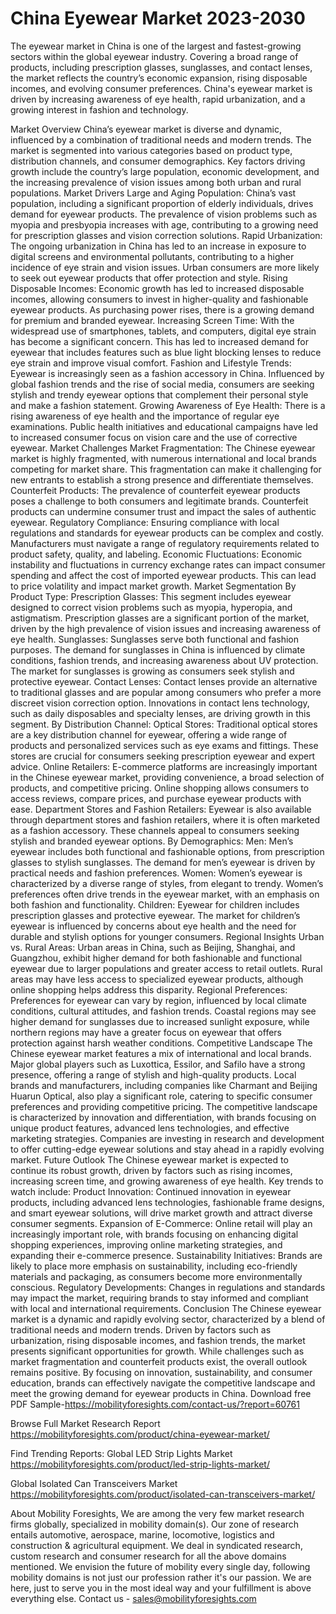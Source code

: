 # China Eyewear Market 2023-2030

The eyewear market in China is one of the largest and fastest-growing sectors within the global eyewear industry. Covering a broad range of products, including prescription glasses, sunglasses, and contact lenses, the market reflects the country’s economic expansion, rising disposable incomes, and evolving consumer preferences. China's eyewear market is driven by increasing awareness of eye health, rapid urbanization, and a growing interest in fashion and technology.

Market Overview
China’s eyewear market is diverse and dynamic, influenced by a combination of traditional needs and modern trends. The market is segmented into various categories based on product type, distribution channels, and consumer demographics. Key factors driving growth include the country’s large population, economic development, and the increasing prevalence of vision issues among both urban and rural populations.
Market Drivers
Large and Aging Population: China’s vast population, including a significant proportion of elderly individuals, drives demand for eyewear products. The prevalence of vision problems such as myopia and presbyopia increases with age, contributing to a growing need for prescription glasses and vision correction solutions.
Rapid Urbanization: The ongoing urbanization in China has led to an increase in exposure to digital screens and environmental pollutants, contributing to a higher incidence of eye strain and vision issues. Urban consumers are more likely to seek out eyewear products that offer protection and style.
Rising Disposable Incomes: Economic growth has led to increased disposable incomes, allowing consumers to invest in higher-quality and fashionable eyewear products. As purchasing power rises, there is a growing demand for premium and branded eyewear.
Increasing Screen Time: With the widespread use of smartphones, tablets, and computers, digital eye strain has become a significant concern. This has led to increased demand for eyewear that includes features such as blue light blocking lenses to reduce eye strain and improve visual comfort.
Fashion and Lifestyle Trends: Eyewear is increasingly seen as a fashion accessory in China. Influenced by global fashion trends and the rise of social media, consumers are seeking stylish and trendy eyewear options that complement their personal style and make a fashion statement.
Growing Awareness of Eye Health: There is a rising awareness of eye health and the importance of regular eye examinations. Public health initiatives and educational campaigns have led to increased consumer focus on vision care and the use of corrective eyewear.
Market Challenges
Market Fragmentation: The Chinese eyewear market is highly fragmented, with numerous international and local brands competing for market share. This fragmentation can make it challenging for new entrants to establish a strong presence and differentiate themselves.
Counterfeit Products: The prevalence of counterfeit eyewear products poses a challenge to both consumers and legitimate brands. Counterfeit products can undermine consumer trust and impact the sales of authentic eyewear.
Regulatory Compliance: Ensuring compliance with local regulations and standards for eyewear products can be complex and costly. Manufacturers must navigate a range of regulatory requirements related to product safety, quality, and labeling.
Economic Fluctuations: Economic instability and fluctuations in currency exchange rates can impact consumer spending and affect the cost of imported eyewear products. This can lead to price volatility and impact market growth.
Market Segmentation
By Product Type:
Prescription Glasses: This segment includes eyewear designed to correct vision problems such as myopia, hyperopia, and astigmatism. Prescription glasses are a significant portion of the market, driven by the high prevalence of vision issues and increasing awareness of eye health.
Sunglasses: Sunglasses serve both functional and fashion purposes. The demand for sunglasses in China is influenced by climate conditions, fashion trends, and increasing awareness about UV protection. The market for sunglasses is growing as consumers seek stylish and protective eyewear.
Contact Lenses: Contact lenses provide an alternative to traditional glasses and are popular among consumers who prefer a more discreet vision correction option. Innovations in contact lens technology, such as daily disposables and specialty lenses, are driving growth in this segment.
By Distribution Channel:
Optical Stores: Traditional optical stores are a key distribution channel for eyewear, offering a wide range of products and personalized services such as eye exams and fittings. These stores are crucial for consumers seeking prescription eyewear and expert advice.
Online Retailers: E-commerce platforms are increasingly important in the Chinese eyewear market, providing convenience, a broad selection of products, and competitive pricing. Online shopping allows consumers to access reviews, compare prices, and purchase eyewear products with ease.
Department Stores and Fashion Retailers: Eyewear is also available through department stores and fashion retailers, where it is often marketed as a fashion accessory. These channels appeal to consumers seeking stylish and branded eyewear options.
By Demographics:
Men: Men’s eyewear includes both functional and fashionable options, from prescription glasses to stylish sunglasses. The demand for men’s eyewear is driven by practical needs and fashion preferences.
Women: Women’s eyewear is characterized by a diverse range of styles, from elegant to trendy. Women’s preferences often drive trends in the eyewear market, with an emphasis on both fashion and functionality.
Children: Eyewear for children includes prescription glasses and protective eyewear. The market for children’s eyewear is influenced by concerns about eye health and the need for durable and stylish options for younger consumers.
Regional Insights
Urban vs. Rural Areas: Urban areas in China, such as Beijing, Shanghai, and Guangzhou, exhibit higher demand for both fashionable and functional eyewear due to larger populations and greater access to retail outlets. Rural areas may have less access to specialized eyewear products, although online shopping helps address this disparity.
Regional Preferences: Preferences for eyewear can vary by region, influenced by local climate conditions, cultural attitudes, and fashion trends. Coastal regions may see higher demand for sunglasses due to increased sunlight exposure, while northern regions may have a greater focus on eyewear that offers protection against harsh weather conditions.
Competitive Landscape
The Chinese eyewear market features a mix of international and local brands. Major global players such as Luxottica, Essilor, and Safilo have a strong presence, offering a range of stylish and high-quality products. Local brands and manufacturers, including companies like Charmant and Beijing Huarun Optical, also play a significant role, catering to specific consumer preferences and providing competitive pricing.
The competitive landscape is characterized by innovation and differentiation, with brands focusing on unique product features, advanced lens technologies, and effective marketing strategies. Companies are investing in research and development to offer cutting-edge eyewear solutions and stay ahead in a rapidly evolving market.
Future Outlook
The Chinese eyewear market is expected to continue its robust growth, driven by factors such as rising incomes, increasing screen time, and growing awareness of eye health. Key trends to watch include:
Product Innovation: Continued innovation in eyewear products, including advanced lens technologies, fashionable frame designs, and smart eyewear solutions, will drive market growth and attract diverse consumer segments.
Expansion of E-Commerce: Online retail will play an increasingly important role, with brands focusing on enhancing digital shopping experiences, improving online marketing strategies, and expanding their e-commerce presence.
Sustainability Initiatives: Brands are likely to place more emphasis on sustainability, including eco-friendly materials and packaging, as consumers become more environmentally conscious.
Regulatory Developments: Changes in regulations and standards may impact the market, requiring brands to stay informed and compliant with local and international requirements.
Conclusion
The Chinese eyewear market is a dynamic and rapidly evolving sector, characterized by a blend of traditional needs and modern trends. Driven by factors such as urbanization, rising disposable incomes, and fashion trends, the market presents significant opportunities for growth. While challenges such as market fragmentation and counterfeit products exist, the overall outlook remains positive. By focusing on innovation, sustainability, and consumer education, brands can effectively navigate the competitive landscape and meet the growing demand for eyewear products in China.
Download free PDF Sample-https://mobilityforesights.com/contact-us/?report=60761



Browse Full Market Research Report 
https://mobilityforesights.com/product/china-eyewear-market/


Find Trending Reports:
Global LED Strip Lights Market 
https://mobilityforesights.com/product/led-strip-lights-market/

Global Isolated Can Transceivers Market 
https://mobilityforesights.com/product/isolated-can-transceivers-market/






About Mobility Foresights,
We are among the very few market research firms globally, specialized in mobility domain(s). Our zone of research entails automotive, aerospace, marine, locomotive, logistics and construction & agricultural equipment. We deal in syndicated research, custom research and consumer research for all the above domains mentioned.
We envision the future of mobility every single day, following mobility domains is not just our profession rather it's our passion. We are here, just to serve you in the most ideal way and your fulfillment is above everything else. Contact us -  sales@mobilityforesights.com 
